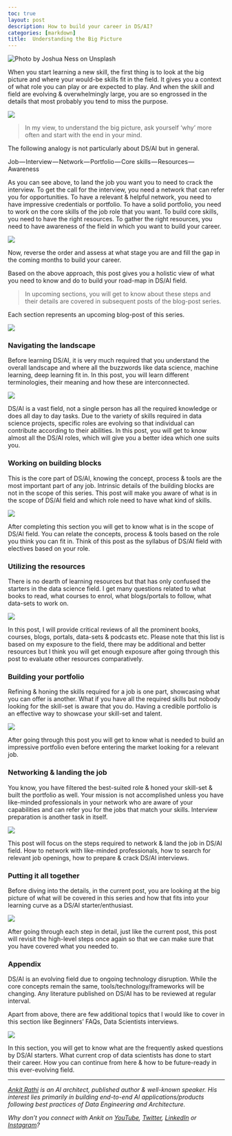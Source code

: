 ```yaml
---
toc: true
layout: post
description: How to build your career in DS/AI?
categories: [markdown]
title:  Understanding the Big Picture
---
```


![Photo by [Joshua Ness](https://unsplash.com/photos/Fd1YZE641t8?utm_source=unsplash&utm_medium=referral&utm_content=creditCopyText) on [Unsplash](https://unsplash.com/search/photos/big-picture?utm_source=unsplash&utm_medium=referral&utm_content=creditCopyText)](https://cdn-images-1.medium.com/max/1200/1*PQOXpeZhjL0hNwCz-gzAKw.png)

When you start learning a new skill, the first thing is to look at the big picture and where your would-be skills fit in the field. It gives you a context of what role you can play or are expected to play. And when the skill and field are evolving & overwhelmingly large, you are so engrossed in the details that most probably you tend to miss the purpose.

![](https://cdn-images-1.medium.com/max/800/0*cDyDax0mqa8wJYhX)

> In my view, to understand the big picture, ask yourself ‘why’ more often and start with the end in your mind.

The following analogy is not particularly about DS/AI but in general.

Job — Interview — Network — Portfolio — Core skills — Resources — Awareness

As you can see above, to land the job you want you to need to crack the interview. To get the call for the interview, you need a network that can refer you for opportunities. To have a relevant & helpful network, you need to have impressive credentials or portfolio. To have a solid portfolio, you need to work on the core skills of the job role that you want. To build core skills, you need to have the right resources. To gather the right resources, you need to have awareness of the field in which you want to build your career.

![](https://cdn-images-1.medium.com/max/800/1*6kVnic89hB7kFwxOMS3t4A.png)

Now, reverse the order and assess at what stage you are and fill the gap in the coming months to build your career.

Based on the above approach, this post gives you a holistic view of what you need to know and do to build your road-map in DS/AI field.

> In upcoming sections, you will get to know about these steps and their details are covered in subsequent posts of the blog-post series.

Each section represents an upcoming blog-post of this series.

![](https://cdn-images-1.medium.com/max/800/1*0ml64gG99aApYO55NZdmyQ.png)

### Navigating the landscape

Before learning DS/AI, it is very much required that you understand the overall landscape and where all the buzzwords like data science, machine learning, deep learning fit in. In this post, you will learn different terminologies, their meaning and how these are interconnected.

![](https://cdn-images-1.medium.com/max/800/0*BNYaygPpL0nY6UyL)

DS/AI is a vast field, not a single person has all the required knowledge or does all day to day tasks. Due to the variety of skills required in data science projects, specific roles are evolving so that individual can contribute according to their abilities. In this post, you will get to know almost all the DS/AI roles, which will give you a better idea which one suits you.

### Working on building blocks

This is the core part of DS/AI, knowing the concept, process & tools are the most important part of any job. Intrinsic details of the building blocks are not in the scope of this series. This post will make you aware of what is in the scope of DS/AI field and which role need to have what kind of skills.

![](https://cdn-images-1.medium.com/max/800/0*0F2CbjX6IQcIrJsi)

After completing this section you will get to know what is in the scope of DS/AI field. You can relate the concepts, process & tools based on the role you think you can fit in. Think of this post as the syllabus of DS/AI field with electives based on your role.

### Utilizing the resources

There is no dearth of learning resources but that has only confused the starters in the data science field. I get many questions related to what books to read, what courses to enrol, what blogs/portals to follow, what data-sets to work on.

![](https://cdn-images-1.medium.com/max/800/0*dWaBSlg-8VI0Mtwz)

In this post, I will provide critical reviews of all the prominent books, courses, blogs, portals, data-sets & podcasts etc. Please note that this list is based on my exposure to the field, there may be additional and better resources but I think you will get enough exposure after going through this post to evaluate other resources comparatively.

### Building your portfolio

Refining & honing the skills required for a job is one part, showcasing what you can offer is another. What if you have all the required skills but nobody looking for the skill-set is aware that you do. Having a credible portfolio is an effective way to showcase your skill-set and talent.

![](https://cdn-images-1.medium.com/max/800/0*cRxBCyYK_ZolFcuF)

After going through this post you will get to know what is needed to build an impressive portfolio even before entering the market looking for a relevant job.

### Networking & landing the job

You know, you have filtered the best-suited role & honed your skill-set & built the portfolio as well. Your mission is not accomplished unless you have like-minded professionals in your network who are aware of your capabilities and can refer you for the jobs that match your skills. Interview preparation is another task in itself.

![](https://cdn-images-1.medium.com/max/800/0*jdY_8JYWBFiV8Z-m)

This post will focus on the steps required to network & land the job in DS/AI field. How to network with like-minded professionals, how to search for relevant job openings, how to prepare & crack DS/AI interviews.

### Putting it all together

Before diving into the details, in the current post, you are looking at the big picture of what will be covered in this series and how that fits into your learning curve as a DS/AI starter/enthusiast.

![](https://cdn-images-1.medium.com/max/800/0*5vzhkZLEPxQmtNDi)

After going through each step in detail, just like the current post, this post will revisit the high-level steps once again so that we can make sure that you have covered what you needed to.

### Appendix

DS/AI is an evolving field due to ongoing technology disruption. While the core concepts remain the same, tools/technology/frameworks will be changing. Any literature published on DS/AI has to be reviewed at regular interval.

Apart from above, there are few additional topics that I would like to cover in this section like Beginners’ FAQs, Data Scientists interviews.

![](https://cdn-images-1.medium.com/max/800/0*ScjigSo9nRnUjnyb)

In this section, you will get to know what are the frequently asked questions by DS/AI starters. What current crop of data scientists has done to start their career. How you can continue from here & how to be future-ready in this ever-evolving field.

------------------------------------------------------------------------

[*Ankit Rathi*](https://www.ankitrathi.com/) *is an AI architect, published author & well-known speaker. His interest lies primarily in building end-to-end AI applications/products following best practices of Data Engineering and Architecture.*

*Why don’t you connect with Ankit on* [*YouTube*](https://www.youtube.com/channel/UCrIv4EU2tFX8VhhT0oCnDnw)*,* [*Twitter*](https://twitter.com/rathiankit)*,* [*LinkedIn*](https://www.linkedin.com/in/ankitrathi/) *or* [*Instagram*](https://instagram.com/ankitrathi/)*?*
